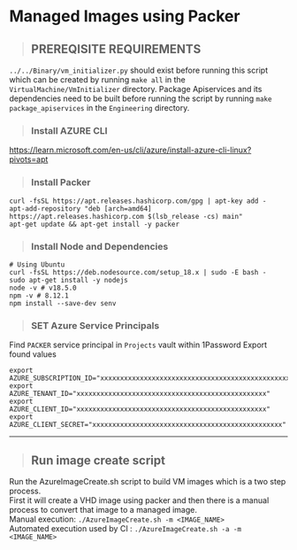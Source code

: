 # Managed Images using Packer

> ## PREREQISITE REQUIREMENTS
`../../Binary/vm_initializer.py` should exist before running this script which can be created by running `make all` in the `VirtualMachine/VmInitializer` directory.
Package Apiservices and its dependencies need to be built before running the script by running `make package_apiservices` in the `Engineering` directory.

> ### Install AZURE CLI
https://learn.microsoft.com/en-us/cli/azure/install-azure-cli-linux?pivots=apt

> ### Install Packer
```
curl -fsSL https://apt.releases.hashicorp.com/gpg | apt-key add -
apt-add-repository "deb [arch=amd64] https://apt.releases.hashicorp.com $(lsb_release -cs) main"
apt-get update && apt-get install -y packer
```

> ### Install Node and Dependencies
```
# Using Ubuntu
curl -fsSL https://deb.nodesource.com/setup_18.x | sudo -E bash -
sudo apt-get install -y nodejs
node -v # v18.5.0
npm -v # 8.12.1
npm install --save-dev senv
```

> ### SET Azure Service Principals
Find `PACKER` service principal in `Projects` vault within 1Password
Export found values
```
export AZURE_SUBSCRIPTION_ID="xxxxxxxxxxxxxxxxxxxxxxxxxxxxxxxxxxxxxxxxxxxxxxxx"
export AZURE_TENANT_ID="xxxxxxxxxxxxxxxxxxxxxxxxxxxxxxxxxxxxxxxxxxxxxxxx"
export AZURE_CLIENT_ID="xxxxxxxxxxxxxxxxxxxxxxxxxxxxxxxxxxxxxxxxxxxxxxxx"
export AZURE_CLIENT_SECRET="xxxxxxxxxxxxxxxxxxxxxxxxxxxxxxxxxxxxxxxxxxxxxxxx"
```

--------------------------------------------------------------------------------------------------
> ## Run image create script
Run the AzureImageCreate.sh script to build VM images which is a two step process. \
First it will create a VHD image using packer and then there is a manual process to convert that image to a managed image. \
Manual execution: `./AzureImageCreate.sh -m <IMAGE_NAME>` \
Automated execution used by CI : `./AzureImageCreate.sh -a -m <IMAGE_NAME>`

